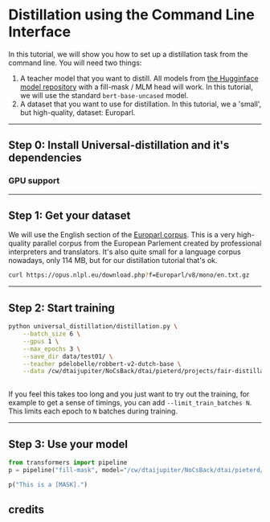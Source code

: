 # Distillation using the Command Line Interface

In this tutorial, we will show you how to set up a distillation task from the command line. You will need two things:

1. A teacher model that you want to distill. All models from [the Hugginface model repository](https://huggingface.co/models?pipeline_tag=fill-mask) with a fill-mask / MLM head will work. In this tutorial, we will use the standard `bert-base-uncased` model.
2. A dataset that you want to use for distillation. In this tutorial, we a 'small', but high-quality, dataset: Europarl.

---
## Step 0: Install Universal-distillation and it's dependencies


### GPU support



---
## Step 1: Get your dataset
We will use the English section of the [Europarl corpus](https://opus.nlpl.eu/Europarl.php). 
This is a very high-quality parallel corpus from the European Parlement created by professional interpreters and translators.
It's also quite small for a language corpus nowadays, only 114 MB, but for our distillation tutorial that's ok.

```bash
curl https://opus.nlpl.eu/download.php?f=Europarl/v8/mono/en.txt.gz 
```

---

## Step 2: Start training


```bash
python universal_distillation/distillation.py \
    --batch_size 6 \
    --gpus 1 \
    --max_epochs 3 \
    --save_dir data/test01/ \
    --teacher pdelobelle/robbert-v2-dutch-base \
    --data /cw/dtaijupiter/NoCsBack/dtai/pieterd/projects/fair-distillation/data/oscar_dutch/nl_dedup_mini.txt
 
```

If you feel this takes too long and you just want to try out the training, for example to get a sense of timings, you can add `--limit_train_batches N`. This limits each epoch to `N` batches during training.

---

## Step 3: Use your model

```python
from transformers import pipeline
p = pipeline("fill-mask", model="/cw/dtaijupiter/NoCsBack/dtai/pieterd/projects/universal-distillation/data/test01/")

p("This is a [MASK].")
```

## credits
